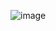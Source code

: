 ![image](https://github.com/Brentuzi/POKEMONS/assets/90348225/7f3c8900-3bd0-4df5-bbed-dd1cbddaf640)
